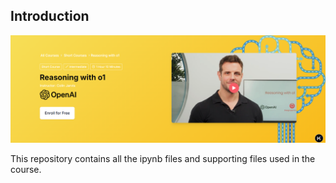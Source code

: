 ## Introduction

<img src="assets\image-20250107150738811.png">

This repository contains all the ipynb files and supporting files used in the course.